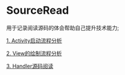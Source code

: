# SourceRead
用于记录阅读源码的体会帮助自己提升技术能力;

[1. Activity启动流程分析](https://github.com/hewenyuAndroid/SourceRead/blob/master/Activity%E5%90%AF%E5%8A%A8%E6%B5%81%E7%A8%8B%E5%88%86%E6%9E%90.md)

[2. View的绘制流程分析](https://github.com/hewenyuAndroid/SourceRead/blob/master/View%E7%9A%84%E7%BB%98%E5%88%B6%E6%B5%81%E7%A8%8B.md)

[3. Handler源码阅读](https://github.com/hewenyuAndroid/SourceRead/blob/master/Handler%E6%BA%90%E7%A0%81%E9%98%85%E8%AF%BB.md)
